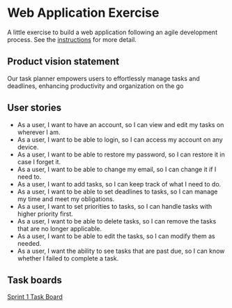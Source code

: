 # Web Application Exercise

A little exercise to build a web application following an agile development process. See the [instructions](instructions.md) for more detail.

## Product vision statement

Our task planner empowers users to effortlessly manage tasks and deadlines, enhancing productivity and organization on the go

## User stories

- As a user, I want to have an account, so I can view and edit my tasks on wherever I am.
- As a user, I want to be able to login, so I can access my account on any device.
- As a user, I want to be able to restore my password, so I can restore it in case I forget it.
- As a user, I want to be able to change my email, so I can change it if I need to.
- As a user, I want to add tasks, so I can keep track of what I need to do.
- As a user, I want to be able to set deadlines to tasks, so I can manage my time and meet my obligations.
- As a user, I want to set priorities to tasks, so I can handle tasks with higher priority first.
- As a user, I want to be able to delete tasks, so I can remove the tasks that are no longer applicable.
- As a user, I want to be able to edit the tasks, so I can modify them as needed.
- As a user, I want the ability to see tasks that are past due, so I can know whether I failed to complete a task.

## Task boards

[Sprint 1 Task Board](https://github.com/orgs/software-students-spring2024/projects/25/views/1)
